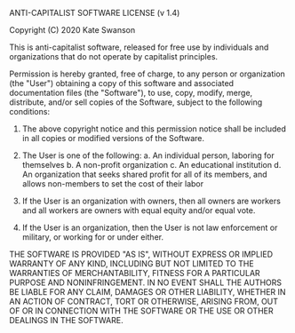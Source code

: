 ANTI-CAPITALIST SOFTWARE LICENSE (v 1.4)

Copyright (C) 2020 Kate Swanson

This is anti-capitalist software, released for free use by individuals and
organizations that do not operate by capitalist principles.

Permission is hereby granted, free of charge, to any person or organization
(the "User") obtaining a copy of this software and associated documentation
files (the "Software"), to use, copy, modify, merge, distribute, and/or sell
copies of the Software, subject to the following conditions:

1. The above copyright notice and this permission notice shall be included in
all copies or modified versions of the Software.

2. The User is one of the following:
a. An individual person, laboring for themselves
b. A non-profit organization
c. An educational institution
d. An organization that seeks shared profit for all of its members, and allows
   non-members to set the cost of their labor

3. If the User is an organization with owners, then all owners are workers and
all workers are owners with equal equity and/or equal vote.

4. If the User is an organization, then the User is not law enforcement or
military, or working for or under either.

THE SOFTWARE IS PROVIDED "AS IS", WITHOUT EXPRESS OR IMPLIED WARRANTY OF ANY
KIND, INCLUDING BUT NOT LIMITED TO THE WARRANTIES OF MERCHANTABILITY, FITNESS
FOR A PARTICULAR PURPOSE AND NONINFRINGEMENT. IN NO EVENT SHALL THE AUTHORS BE
LIABLE FOR ANY CLAIM, DAMAGES OR OTHER LIABILITY, WHETHER IN AN ACTION OF
CONTRACT, TORT OR OTHERWISE, ARISING FROM, OUT OF OR IN CONNECTION WITH THE
SOFTWARE OR THE USE OR OTHER DEALINGS IN THE SOFTWARE.
